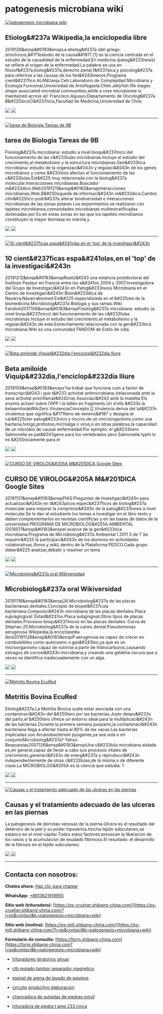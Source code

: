 # patogenesis microbiana wiki

<a href="https://swt.shibang-china.com/?l=es&img&k=patogenesis+microbiana+wiki" target="_blank">![patogenesis microbiana wiki](http://static.shibang-china.com/all-800x300/923.jpg)</a>

## Etiolog&#237a Wikipedia,la enciclopedia libre
2019128&ensp&#0183&enspLa etiolog&#237a (del griego: αἰτιολογία,&#171estudio de la causa&#187) [1] es la ciencia centrada en el estudio de la causalidad de la enfermedad.En medicina (patog&#233nesis) se refiere al origen de la enfermedad.La palabra se usa en filosof&#237a,biolog&#237a,derecho penal,f&#237sica,y psicolog&#237a para referirse a las causas de los fen&#243menos.Programa cient&#237fico ALAMJanja Ceh.Laboratorio de Complejidad Microbiana y Ecologia Funcional,Universidad de Antofagasta.Chile.Jellyfish life stages shape associated microbial communities,while a core microbiome is maintained across all: Francisco Aguayo,Departamento de Oncolog&#237a B&#225sicoCl&#237nica,Facultad de Medicina,Universidad de Chile.


<a href="https://whatsapp.shibangsoft.com/WhatsApp.php" target="_blank" title="WhatsApp">![](http://static.shibang-china.com/icon/whatsapp.png)</a> <a href="https://swt.shibang-china.com/?l=es&icon&k=patogenesis+microbiana+wiki" target="_blank">![](http://static.shibang-china.com/icon/chat-es.png)</a>

---

<a href="https://swt.shibang-china.com/?l=es&img&k=patogenesis+microbiana+wiki" target="_blank">![tarea de Biologia Tareas de 9B](http://static.shibang-china.com/all-800x300/752.jpg)</a>

## tarea de Biologia Tareas de 9B
Fisiolog&#237a microbiana: estudio a nivel bioqu&#237mico del funcionamiento de las c&#233lulas microbianas.Incluye el estudio del crecimiento,el metabolismo y la estructura microbianas.Gen&#233tica microbiana: estudio de la organizaci&#243n y regulaci&#243n de los genes microbianos y como &#233stos afectan el funcionamiento de las c&#233lulas.Est&#225 muy relacionada con la biolog&#237a molecular.Interacciones microbianas.Buscador m&#233dico.Web20191211&ensp&#0183&enspinteracciones microbianas.Web.B&#250squeda de informaci&#243n m&#233dica.Cambio clim&#225tico podr&#237a alterar biodiversidad e interacciones microbianas de las zonas polares Los experimentos se realizaron con tapetes microbianos,comunidades microbianas multiestratificadas dominadas por Es en estas zonas en las que los tapetes microbianos constituyen la mayor biomasa no marina,y


<a href="https://whatsapp.shibangsoft.com/WhatsApp.php" target="_blank" title="WhatsApp">![](http://static.shibang-china.com/icon/whatsapp.png)</a> <a href="https://swt.shibang-china.com/?l=es&icon&k=patogenesis+microbiana+wiki" target="_blank">![](http://static.shibang-china.com/icon/chat-es.png)</a>

---

<a href="https://swt.shibang-china.com/?l=es&img&k=patogenesis+microbiana+wiki" target="_blank">![10 cient&#237ficas espa&#241olas,en el 'top' de la investigaci&#243n](http://static.shibang-china.com/all-800x300/664.jpg)</a>

## 10 cient&#237ficas espa&#241olas,en el 'top' de la investigaci&#243n
20191212&ensp&#0183&enspRealiz&#243 una estancia postdoctoral del Instituto Pasteur en Francia entre los a&#241os 2004 y 2007.Investigadora del Grupo de Investigaci&#243n en Patog&#233nesis Microbiana en el Centro de Investigaci&#243n Biom&#233dica de Navarra,Navarrabiomed.Est&#225 especializada en el &#225rea de la biomedicina.Microbiolog&#237a Biologia y sus ramas.Wiki Fandom2017106&ensp&#0183&enspFisiolog&#237a microbiana: estudio (a nivel bioqu&#237mico) del funcionamiento de las c&#233lulas microbianas.Incluye el estudio del crecimiento,el metabolismo y la regulaci&#243n de este.Estrechamente relacionada con la gen&#233tica microbiana.Wiki es una comunidad FANDOM de Estilo de vida.


<a href="https://whatsapp.shibangsoft.com/WhatsApp.php" target="_blank" title="WhatsApp">![](http://static.shibang-china.com/icon/whatsapp.png)</a> <a href="https://swt.shibang-china.com/?l=es&icon&k=patogenesis+microbiana+wiki" target="_blank">![](http://static.shibang-china.com/icon/chat-es.png)</a>

---

<a href="https://swt.shibang-china.com/?l=es&img&k=patogenesis+microbiana+wiki" target="_blank">![Beta amiloide Viquip&#232dia,l'enciclop&#232dia lliure](http://static.shibang-china.com/all-800x300/1030.jpg)</a>

## Beta amiloide Viquip&#232dia,l'enciclop&#232dia lliure
2019104&ensp&#0183&ensps'ha trobat que funciona com a factor de transcripci&#243 i que t&#233 activitat antimicrobiana (relacionada amb la seva activitat proinflamat&#242ria).Associaci&#243 amb la malaltia Els enzims actuen sobre l'APP i la tallen en fragments.Un d'ells &#233s la betaamiloideWikiZero VirulenciaConcepto [].Virulencia deriva del lat&#237n virulentus que significa &#171lleno de veneno&#187 y designa el car&#225cter patog&#233nico y nocivo de un microorganismo,como una bacteria,hongo,protozoo,microalga o virus,o en otras palabras,la capacidad de un microbio de causar enfermedad.Por ejemplo: el g&#233nero Salmonella es pat&#243geno para los vertebrados pero Salmonella typhi lo es &#250nicamente para el


<a href="https://whatsapp.shibangsoft.com/WhatsApp.php" target="_blank" title="WhatsApp">![](http://static.shibang-china.com/icon/whatsapp.png)</a> <a href="https://swt.shibang-china.com/?l=es&icon&k=patogenesis+microbiana+wiki" target="_blank">![](http://static.shibang-china.com/icon/chat-es.png)</a>

---

<a href="https://swt.shibang-china.com/?l=es&img&k=patogenesis+microbiana+wiki" target="_blank">![CURSO DE VIROLOG&#205A M&#201DICA Google Sites](http://static.shibang-china.com/all-800x300/1119.jpg)</a>

## CURSO DE VIROLOG&#205A M&#201DICA Google Sites
20191121&ensp&#0183&enspPIAS:Preguntas de Investigaci&#243n para actualizaci&#243n en t&#243picos espec&#237ficos de biolog&#237a molecular para mejorar la comprensi&#243n de la patog&#233nesis a nivel molecular.Se le dan al estudiante los temas a investigar en el libro texto y deben complementarlos en revistas cientificas y en las bases de datos de la universidad.PROGRAMA DE MICROBIOLOG&#205A AMBIENTAL I2018517&ensp&#0183&enspel avance de la gen&#233tica microbiana.Programa de Microbiolog&#237a Ambiental I 2011 3 de 7 Se requerir&#225 la participaci&#243n de los alumnos en actividades colaborativas (foros y wiki) dentro de la Plataforma PEDCO.Cada grupo deber&#225 analizar,debatir y resolver un tema


<a href="https://whatsapp.shibangsoft.com/WhatsApp.php" target="_blank" title="WhatsApp">![](http://static.shibang-china.com/icon/whatsapp.png)</a> <a href="https://swt.shibang-china.com/?l=es&icon&k=patogenesis+microbiana+wiki" target="_blank">![](http://static.shibang-china.com/icon/chat-es.png)</a>

---

<a href="https://swt.shibang-china.com/?l=es&img&k=patogenesis+microbiana+wiki" target="_blank">![Microbiolog&#237a oral Wikiversidad](http://static.shibang-china.com/all-800x300/576.jpg)</a>

## Microbiolog&#237a oral Wikiversidad
20191116&ensp&#0183&ensp24.Microbiolog&#237a de las placas bacterianas dentales.Concepto de biopel&#237cula bacteriana.Composici&#243n microbiana de las placas dentales.Placa supragingival: Estad&#237os.Placa subgingival.Otros tipos de placas dentales.Procesos bioqu&#237micos en las placas dentales: Curva de Stephan.25.Microbiolog&#237a de la caries dental.Pseudomonas aeruginosa Wikipedia,la enciclopedia libre20191128&ensp&#0183&enspP.aeruginosa es capaz de crecer en combustibles como queroseno o gas&#243leo,ya que es un microorganismo capaz de nutrirse a partir de hidrocarburos,causando estragos de corrosi&#243n microbiana,y creando una gelatina oscura que a veces se identifica inadecuadamente con un alga.


<a href="https://whatsapp.shibangsoft.com/WhatsApp.php" target="_blank" title="WhatsApp">![](http://static.shibang-china.com/icon/whatsapp.png)</a> <a href="https://swt.shibang-china.com/?l=es&icon&k=patogenesis+microbiana+wiki" target="_blank">![](http://static.shibang-china.com/icon/chat-es.png)</a>

---

<a href="https://swt.shibang-china.com/?l=es&img&k=patogenesis+microbiana+wiki" target="_blank">![Metritis Bovina EcuRed](http://static.shibang-china.com/all-800x300/1323.jpg)</a>

## Metritis Bovina EcuRed
Etiolog&#237a.La Metritis Bovina suele estar asociada con una contaminaci&#243n del &#250tero por las bacterias.Justo despu&#233s del parto,el &#250tero ofrece un entorno ideal para la multiplicaci&#243n de las bacterias.Durante la primera semana posparto,la contaminaci&#243n bacteriana llega a afectar hasta al 90% de las vacas.Las bacterias implicadas son Arcanobacterium pyogenes,ya sea sola o en conjuntoMicrobiolog&#237a? Yahoo Respuestas2007126&ensp&#0183&enspUna c&#233lula microbiana aislada es,en general,capaz de llevar a cabo sus procesos vitales de crecimiento,generaci&#243n de energ&#237a y reproducci&#243n independientemente de otras c&#233lulas,de la misma o de diferente clase.La MICROBIOLOG&#205A es la ciencia que estudia: 1


<a href="https://whatsapp.shibangsoft.com/WhatsApp.php" target="_blank" title="WhatsApp">![](http://static.shibang-china.com/icon/whatsapp.png)</a> <a href="https://swt.shibang-china.com/?l=es&icon&k=patogenesis+microbiana+wiki" target="_blank">![](http://static.shibang-china.com/icon/chat-es.png)</a>

---

<a href="https://swt.shibang-china.com/?l=es&img&k=patogenesis+microbiana+wiki" target="_blank">![Causas y el tratamiento adecuado de las ulceras en las piernas](http://static.shibang-china.com/all-800x300/847.jpg)</a>

## Causas y el tratamiento adecuado de las ulceras en las piernas
La patogenesis de derrotas venosas de la pierna.Ulcera es el resultado del deterioro de la piel y su poder hipoxemia.hincha tejido subcutaneo,se estanco en el nivel capilar.Todos estos factores provocan la liberacion de los vasos y la acumulacion de exudado fibrinoso.El resultado: el desarrollo de la fibrosis en el tejido subcutaneo.

<a href="https://whatsapp.shibangsoft.com/WhatsApp.php" target="_blank" title="WhatsApp">![](http://static.shibang-china.com/icon/whatsapp.png)</a> <a href="https://swt.shibang-china.com/?l=es&icon&k=patogenesis+microbiana+wiki" target="_blank">![](http://static.shibang-china.com/icon/chat-es.png)</a>

---
## Contacta con nosotros:

**Chatea ahora:** [Haz clic para chatear](https://swt.shibang-china.com?l=es&contact&k=patogenesis+microbiana+wiki)

**WhatsApp:**  [+8613621919955](https://whatsapp.shibangsoft.com/WhatsApp.php)

**Sitio web (trituradora):** [https://es-crusher.shibang-china.com/](https://es-crusher.shibang-china.com/?l=es&contact&k=patogenesis+microbiana+wiki)

**Sitio web (molino):** [https://es-mill.shibang-china.com/](https://es-mill.shibang-china.com/?l=es&contact&k=patogenesis+microbiana+wiki)

**Formulario de consulta:** [https://form.shibang-china.com](https://form.shibang-china.com?l=es&contact&k=patogenesis+microbiana+wiki)

* [trituradores giratorios group](../64/trituradores%20giratorios%20group.md)

* [ctb mojado tambor separador magnetico](../53/ctb%20mojado%20tambor%20separador%20magnetico.md)

* [espiral de arena de lavado de equipos](../61/espiral%20de%20arena%20de%20lavado%20de%20equipos.md)

* [circuito productivo elaboracion](../65/circuito%20productivo%20elaboracion.md)

* [chancadora de quijadas de piedras móvil](../59/chancadora%20de%20quijadas%20de%20piedras%20m%C3%B3vil.md)

* [trituradora de piedra t amp 233 cnica](../53/trituradora%20de%20piedra%20t%20amp%20233%20cnica.md)
